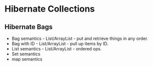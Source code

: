 # Hibernate Collections

## Hibernate Bags

* Bag semantics - List/ArrayList - put and retrieve things in any order.
* Bag with ID - List/ArrayList - pull up items by ID.
* List semantics - List/ArrayList - ordered ops.
* Set semantics
* map semantics